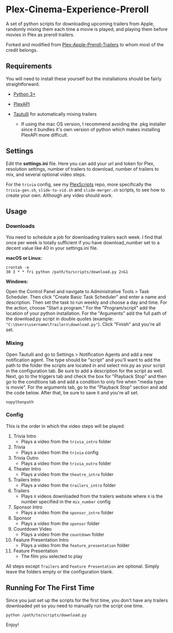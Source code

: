 # Plex-Cinema-Experience-Preroll
A set of python scripts for downloading upcoming trailers from Apple, randomly mixing them each time a movie is played, and playing them before movies in Plex as preroll trailers.

Forked and modified from [Plex-Apple-Preroll-Trailers](https://github.com/airship-david/Plex-Apple-Preroll-Trailers) to whom most of the credit belongs.

## Requirements

You will need to install these yourself but the installations should be fairly straightforward.

* [Python 3+](https://www.python.org/)

* [PlexAPI](https://github.com/pkkid/python-plexapi)

* [Tautulli](https://github.com/Tautulli/Tautulli) for automatically mixing trailers
    - If using the mac OS version, I recommend avoiding the .pkg installer since it bundles it's own version of python which makes installing PlexAPI more difficult. 


## Settings
Edit the **settings.ini** file. Here you can add your url and token for Plex, resolution settings, number of trailers to download, number of trailers to mix, and several optional video steps. 

For the `trivia` config, see my [PlexScripts](https://github.com/atnpgo/PlexScripts) repo, more specifically the `trivia-gen.sh`, `slide-to-vid.sh` and `slide-merger.sh` scripts, to see how to create your own.
Although any video should work.
 

## Usage

### Downloads

You need to schedule a job for downloading trailers each week. I find that once per week is totally sufficient if you have download_number set to a decent value like 40 in your settings.ini file.

**macOS or Linux:**

```
crontab -e
30 3 * * fri python /path/to/scripts/download.py 2>&1
```

**Windows:**

Open the Control Panel and navigate to Administrative Tools > Task Scheduler. Then click "Create Basic Task Scheduler" and enter a name and description. Then set the task to run weekly and choose a day and time. For the action, choose "Start a program." For the "Program/script" add the location of your python installation. For the "Arguments" add the full path of the download.py script in double quotes (example: `"C:\Users\username\Trailers\download.py"`). Click "Finish" and you're all set.

### Mixing

Open Tautulli and go to Settings > Notification Agents and add a new notification agent. The type should be "script" and you'll want to add the path to the folder the scripts are located in and select mix.py as your script in the configuration tab. Be sure to add a description for the script as well. Next, go to the triggers tab and check the box for "Playback Stop" and then go to the conditions tab and add a condition to only fire when "media type is movie". For the arguments tab, go to the "Playback Stop" section and add the code below. After that, be sure to save it and you're all set.

```
nopythonpath
```

### Config

This is the order in which the video steps will be played:

01. Trivia Intro
    * Plays a video from the `trivia_intro` folder 
02. Trivia
    * Plays a video from the `trivia` config
03. Trivia Outro
    * Plays a video from the `trivia_outro` folder
04. Theater Intro
    * Plays a video from the `theatre_intro` folder
05. Trailers Intro
    * Plays a video from the `trailers_intro` folder
06. Trailers
    * Plays `X` videos downloaded from the trailers website where `X` is the number specified in the `mix_number` config
07. Sponsor Intro
    * Plays a video from the `sponsor_intro` folder
08. Sponsor
    * Plays a video from the `sponsor` folder
09. Countdown Video
    * Plays a video from the `countdown` folder
10. Feature Presentation Intro
    * Plays a video from the `feature_presentation` folder
11. Feature Presentation
    * The film you selected to play
    
All steps except `Trailers` and `Feature Presentation` are optional. Simply leave the folders empty or the configuration blank. 

## Running For The First Time

Since you just set up the scripts for the first time, you don't have any trailers downloaded yet so you need to manually run the script one time.

```
python /path/to/scripts/download.py
```

Enjoy!
